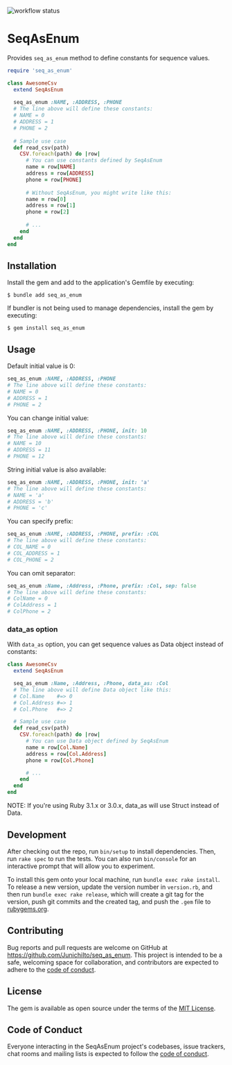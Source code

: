 ![workflow status](https://github.com/JunichiIto/seq_as_enum/actions/workflows/ruby.yml/badge.svg)

# SeqAsEnum

Provides `seq_as_enum` method to define constants for sequence values. 

```ruby
require 'seq_as_enum'

class AwesomeCsv
  extend SeqAsEnum
  
  seq_as_enum :NAME, :ADDRESS, :PHONE
  # The line above will define these constants:
  # NAME = 0
  # ADDRESS = 1
  # PHONE = 2
  
  # Sample use case
  def read_csv(path)
    CSV.foreach(path) do |row|
      # You can use constants defined by SeqAsEnum
      name = row[NAME]
      address = row[ADDRESS]
      phone = row[PHONE]
      
      # Without SeqAsEnum, you might write like this:
      name = row[0]
      address = row[1]
      phone = row[2]
      
      # ...
    end
  end
end
```

## Installation

Install the gem and add to the application's Gemfile by executing:

    $ bundle add seq_as_enum

If bundler is not being used to manage dependencies, install the gem by executing:

    $ gem install seq_as_enum

## Usage

Default initial value is 0:

```ruby
seq_as_enum :NAME, :ADDRESS, :PHONE
# The line above will define these constants:
# NAME = 0
# ADDRESS = 1
# PHONE = 2
```

You can change initial value:

```ruby
seq_as_enum :NAME, :ADDRESS, :PHONE, init: 10
# The line above will define these constants:
# NAME = 10
# ADDRESS = 11
# PHONE = 12
```

String initial value is also available:

```ruby
seq_as_enum :NAME, :ADDRESS, :PHONE, init: 'a'
# The line above will define these constants:
# NAME = 'a'
# ADDRESS = 'b'
# PHONE = 'c'
```

You can specify prefix:

```ruby
seq_as_enum :NAME, :ADDRESS, :PHONE, prefix: :COL
# The line above will define these constants:
# COL_NAME = 0
# COL_ADDRESS = 1
# COL_PHONE = 2
```

You can omit separator:

```ruby
seq_as_enum :Name, :Address, :Phone, prefix: :Col, sep: false
# The line above will define these constants:
# ColName = 0
# ColAddress = 1
# ColPhone = 2
```

### data_as option 

With `data_as` option, you can get sequence values as Data object instead of constants:

```ruby 
class AwesomeCsv
  extend SeqAsEnum

  seq_as_enum :Name, :Address, :Phone, data_as: :Col
  # The line above will define Data object like this:
  # Col.Name    #=> 0
  # Col.Address #=> 1
  # Col.Phone   #=> 2

  # Sample use case
  def read_csv(path)
    CSV.foreach(path) do |row|
      # You can use Data object defined by SeqAsEnum
      name = row[Col.Name]
      address = row[Col.Address]
      phone = row[Col.Phone]

      # ...
    end
  end
end
```

NOTE: If you're using Ruby 3.1.x or 3.0.x, data_as will use Struct instead of Data.

## Development

After checking out the repo, run `bin/setup` to install dependencies. Then, run `rake spec` to run the tests. You can also run `bin/console` for an interactive prompt that will allow you to experiment.

To install this gem onto your local machine, run `bundle exec rake install`. To release a new version, update the version number in `version.rb`, and then run `bundle exec rake release`, which will create a git tag for the version, push git commits and the created tag, and push the `.gem` file to [rubygems.org](https://rubygems.org).

## Contributing

Bug reports and pull requests are welcome on GitHub at https://github.com/JunichiIto/seq_as_enum. This project is intended to be a safe, welcoming space for collaboration, and contributors are expected to adhere to the [code of conduct](https://github.com/JunichiIto/seq_as_enum/blob/main/CODE_OF_CONDUCT.md).

## License

The gem is available as open source under the terms of the [MIT License](https://opensource.org/licenses/MIT).

## Code of Conduct

Everyone interacting in the SeqAsEnum project's codebases, issue trackers, chat rooms and mailing lists is expected to follow the [code of conduct](https://github.com/JunichiIto/seq_as_enum/blob/main/CODE_OF_CONDUCT.md).
